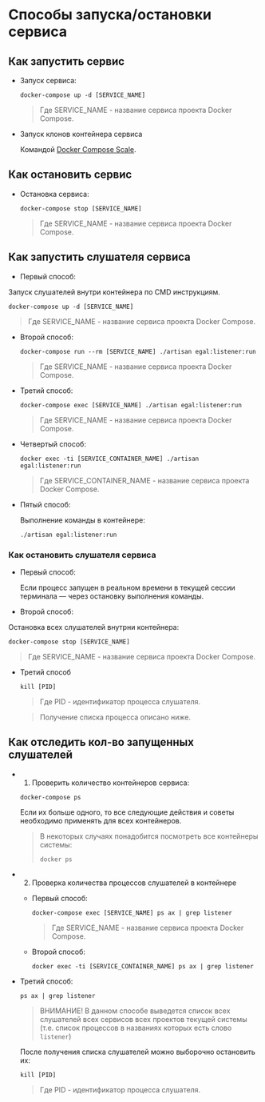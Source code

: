 # Способы запуска/остановки сервиса

## Как запустить сервис

* Запуск сервиса:

  ```shell
  docker-compose up -d [SERVICE_NAME]
  ```

  > Где SERVICE_NAME - название сервиса проекта Docker Compose.
   
* Запуск клонов контейнера сервиса

  Командой [Docker Compose Scale](https://docs.docker.com/compose/reference/scale/).

## Как остановить сервис

* Остановка сервиса:

  ```shell
  docker-compose stop [SERVICE_NAME]
  ```

  > Где SERVICE_NAME - название сервиса проекта Docker Compose.

## Как запустить слушателя сервиса

* Первый способ:

Запуск слушателей внутри контейнера по CMD инструкциям.
  ```shell
  docker-compose up -d [SERVICE_NAME]
  ```

  > Где SERVICE_NAME - название сервиса проекта Docker Compose.


* Второй способ:

  ```shell
  docker-compose run --rm [SERVICE_NAME] ./artisan egal:listener:run
  ```

  > Где SERVICE_NAME - название сервиса проекта Docker Compose.

* Третий способ:

  ```shell
  docker-compose exec [SERVICE_NAME] ./artisan egal:listener:run
  ```

  > Где SERVICE_NAME - название сервиса проекта Docker Compose.

* Четвертый способ:

  ```shell
  docker exec -ti [SERVICE_CONTAINER_NAME] ./artisan egal:listener:run
  ```

  > Где SERVICE_CONTAINER_NAME - название сервиса проекта Docker Compose.
  
* Пятый способ:
  
  Выполнение команды в контейнере:
  ```shell
  ./artisan egal:listener:run
  ```

<!-- Есть пять разных способ запуска слушателя сервиса. Может стоит пояснить когда каждый из них используется/какой из них лучше? -->

### Как остановить слушателя сервиса

* Первый способ:

  Если процесс запущен в реальном времени в текущей сессии терминала — через остановку выполнения команды.

* Второй способ:

 Остановка всех слушателей внутрни контейнера:
  ```shell
  docker-compose stop [SERVICE_NAME]
  ```

  > Где SERVICE_NAME - название сервиса проекта Docker Compose.


* Третий способ

  ```shell
  kill [PID]
  ```

  > Где PID - идентификатор процесса слушателя.
  
  > Получение списка процесса описано ниже.

## Как отследить кол-во запущенных слушателей

* 1. Проверить количество контейнеров сервиса:

    ```shell
    docker-compose ps
    ```
    
    Если их больше одного, то все следующие действия
    и советы необходимо применять для всех контейнеров.
    
    > В некоторых случаях понадобится посмотреть все контейнеры системы:
    > ```shell
    > docker ps
    > ```

* 2. Проверка количества процессов слушателей в контейнере

  * Первый способ:
    
      ```shell
      docker-compose exec [SERVICE_NAME] ps ax | grep listener
      ```
  
    > Где SERVICE_NAME - название сервиса проекта Docker Compose.

  * Второй способ:

    ```shell
    docker exec -ti [SERVICE_CONTAINER_NAME] ps ax | grep listener
    ```
<!-- Вставить расшифровку SERVICE_CONTAINER_NAME? -->
  * Третий способ:

    ```shell
    ps ax | grep listener
    ```

    > ВНИМАНИЕ! В данном способе выведется список 
    > всех слушателей всех сервисов всех проектов текущей системы (т.е. список процессов в названиях которых есть слово `listener`)
  
    После получения списка слушателей можно выборочно остановить их:
  
    ```shell
    kill [PID]
    ```
  
    > Где PID - идентификатор процесса слушателя.

  
 